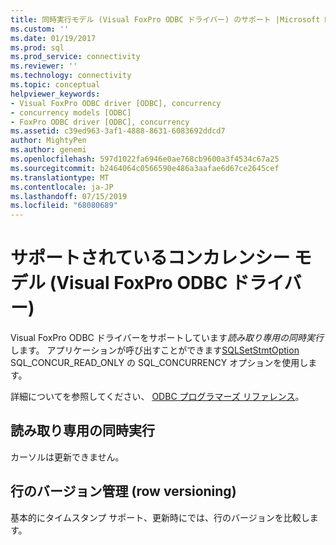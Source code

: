 ```yaml
---
title: 同時実行モデル (Visual FoxPro ODBC ドライバー) のサポート |Microsoft Docs
ms.custom: ''
ms.date: 01/19/2017
ms.prod: sql
ms.prod_service: connectivity
ms.reviewer: ''
ms.technology: connectivity
ms.topic: conceptual
helpviewer_keywords:
- Visual FoxPro ODBC driver [ODBC], concurrency
- concurrency models [ODBC]
- FoxPro ODBC driver [ODBC], concurrency
ms.assetid: c39ed963-3af1-4888-8631-6083692ddcd7
author: MightyPen
ms.author: genemi
ms.openlocfilehash: 597d1022fa6946e0ae768cb9600a3f4534c67a25
ms.sourcegitcommit: b2464064c0566590e486a3aafae6d67ce2645cef
ms.translationtype: MT
ms.contentlocale: ja-JP
ms.lasthandoff: 07/15/2019
ms.locfileid: "68080689"
---
```

# <a name="supported-concurrency-model-visual-foxpro-odbc-driver"></a>サポートされているコンカレンシー モデル (Visual FoxPro ODBC ドライバー)
Visual FoxPro ODBC ドライバーをサポートしています*読み取り専用の同時実行*します。 アプリケーションが呼び出すことができます[SQLSetStmtOption](../../odbc/microsoft/sqlsetstmtoption-visual-foxpro-odbc-driver.md) SQL_CONCUR_READ_ONLY の SQL_CONCURRENCY オプションを使用します。  
  
 詳細についてを参照してください、 [ODBC プログラマーズ リファレンス](../../odbc/reference/odbc-programmer-s-reference.md)。  
  
## <a name="read-only-concurrency"></a>読み取り専用の同時実行  
 カーソルは更新できません。  
  
## <a name="row-versioning"></a>行のバージョン管理 (row versioning)  
 基本的にタイムスタンプ サポート、更新時にでは、行のバージョンを比較します。
